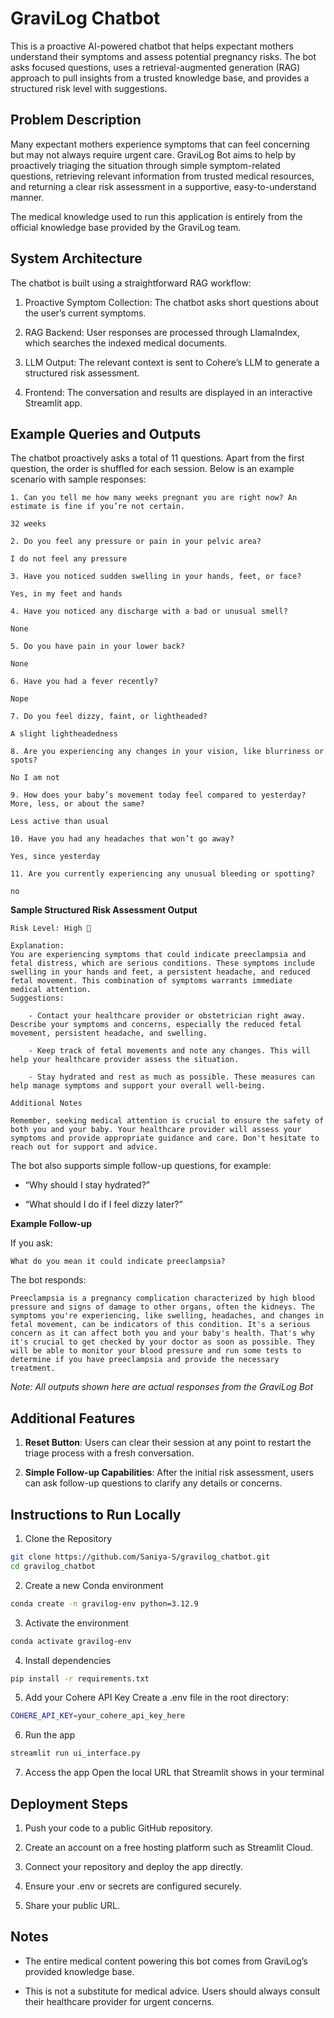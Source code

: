 # GraviLog Chatbot
This is a proactive AI-powered chatbot that helps expectant mothers understand their symptoms and assess potential pregnancy risks. The bot asks focused questions, uses a retrieval-augmented generation (RAG) approach to pull insights from a trusted knowledge base, and provides a structured risk level with suggestions.

## Problem Description
Many expectant mothers experience symptoms that can feel concerning but may not always require urgent care. GraviLog Bot aims to help by proactively triaging the situation through simple symptom-related questions, retrieving relevant information from trusted medical resources, and returning a clear risk assessment in a supportive, easy-to-understand manner.

The medical knowledge used to run this application is entirely from the official knowledge base provided by the GraviLog team.

## System Architecture
The chatbot is built using a straightforward RAG workflow:

1. Proactive Symptom Collection: The chatbot asks short questions about the user’s current symptoms.

2. RAG Backend: User responses are processed through LlamaIndex, which searches the indexed medical documents.

3. LLM Output: The relevant context is sent to Cohere’s LLM to generate a structured risk assessment.

4. Frontend: The conversation and results are displayed in an interactive Streamlit app.

## Example Queries and Outputs

The chatbot proactively asks a total of 11 questions. Apart from the first question, the order is shuffled for each session. Below is an example scenario with sample responses:

``` 
1. Can you tell me how many weeks pregnant you are right now? An estimate is fine if you’re not certain.

32 weeks

2. Do you feel any pressure or pain in your pelvic area?

I do not feel any pressure

3. Have you noticed sudden swelling in your hands, feet, or face?

Yes, in my feet and hands

4. Have you noticed any discharge with a bad or unusual smell?

None

5. Do you have pain in your lower back?

None

6. Have you had a fever recently?

Nope

7. Do you feel dizzy, faint, or lightheaded?

A slight lightheadedness

8. Are you experiencing any changes in your vision, like blurriness or spots?

No I am not

9. How does your baby’s movement today feel compared to yesterday? More, less, or about the same?

Less active than usual

10. Have you had any headaches that won’t go away?

Yes, since yesterday

11. Are you currently experiencing any unusual bleeding or spotting?

no

```

**Sample Structured Risk Assessment Output**

```
Risk Level: High 🔴

Explanation:
You are experiencing symptoms that could indicate preeclampsia and fetal distress, which are serious conditions. These symptoms include swelling in your hands and feet, a persistent headache, and reduced fetal movement. This combination of symptoms warrants immediate medical attention.
Suggestions:

    - Contact your healthcare provider or obstetrician right away. Describe your symptoms and concerns, especially the reduced fetal movement, persistent headache, and swelling.

    - Keep track of fetal movements and note any changes. This will help your healthcare provider assess the situation.

    - Stay hydrated and rest as much as possible. These measures can help manage symptoms and support your overall well-being.

Additional Notes

Remember, seeking medical attention is crucial to ensure the safety of both you and your baby. Your healthcare provider will assess your symptoms and provide appropriate guidance and care. Don't hesitate to reach out for support and advice.
```

The bot also supports simple follow-up questions, for example:
- “Why should I stay hydrated?”

- “What should I do if I feel dizzy later?”


**Example Follow-up**

If you ask:
```
What do you mean it could indicate preeclampsia?
```
The bot responds:
```
Preeclampsia is a pregnancy complication characterized by high blood pressure and signs of damage to other organs, often the kidneys. The symptoms you're experiencing, like swelling, headaches, and changes in fetal movement, can be indicators of this condition. It's a serious concern as it can affect both you and your baby's health. That's why it's crucial to get checked by your doctor as soon as possible. They will be able to monitor your blood pressure and run some tests to determine if you have preeclampsia and provide the necessary treatment.
```

*Note: All outputs shown here are actual responses from the GraviLog Bot*

## Additional Features
1. **Reset Button**: 
Users can clear their session at any point to restart the triage process with a fresh conversation.

2. **Simple Follow-up Capabilities**: After the initial risk assessment, users can ask follow-up questions to clarify any details or concerns.

## Instructions to Run Locally

1. Clone the Repository
```bash
git clone https://github.com/Saniya-S/gravilog_chatbot.git
cd gravilog_chatbot
```

2. Create a new Conda environment
```bash
conda create -n gravilog-env python=3.12.9
```
3. Activate the environment
```bash
conda activate gravilog-env
```
4. Install dependencies
```bash
pip install -r requirements.txt
```
5. Add your Cohere API Key
Create a .env file in the root directory:
```bash
COHERE_API_KEY=your_cohere_api_key_here
```

6. Run the app
```bash
streamlit run ui_interface.py
```
7. Access the app
Open the local URL that Streamlit shows in your terminal


## Deployment Steps

1. Push your code to a public GitHub repository.

2. Create an account on a free hosting platform such as Streamlit Cloud.

3. Connect your repository and deploy the app directly.

4. Ensure your .env or secrets are configured securely.

5. Share your public URL.

## Notes

- The entire medical content powering this bot comes from GraviLog’s provided knowledge base.

- This is not a substitute for medical advice. Users should always consult their healthcare provider for urgent concerns.